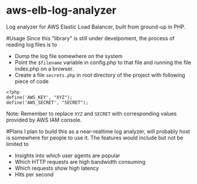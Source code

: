 # aws-elb-log-analyzer
Log analyzer for AWS Elastic Load Balancer, built from ground-up in PHP. 

#Usage
Since this "library" is still under develpoment, the process of reading log files is to 

* Dump the log file somewhere on the system
* Point the `$filename` variable in config.php to that file and running the file index.php on a browser.
* Create a file `secrets.php` in root directory of the project with following piece of code
```
<?php
define('AWS_KEY', "XYZ");
define('AWS_SECRET', "SECRET");

```
Note: Remember to replace `XYZ` and `SECRET` with corresponding values provided by AWS IAM console.

#Plans
I plan to build this as a near-realtime log analyzer, will probably host is somewhere for people to use it.
The features would include but not be limited to
* Insights into which user agents are popular
* Which HTTP requests are high bandwidth consuming
* Which requests show high latency
* Hits per second
